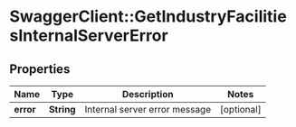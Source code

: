 # SwaggerClient::GetIndustryFacilitiesInternalServerError

## Properties
Name | Type | Description | Notes
------------ | ------------- | ------------- | -------------
**error** | **String** | Internal server error message | [optional] 


